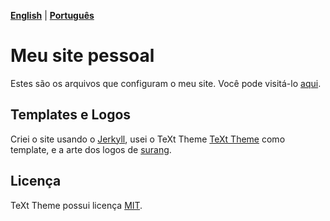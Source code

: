 **[English](https://github.com/gustavosabbag/gustavosabbag.github.io/blob/master/README)** | **[Português](https://github.com/gustavosabbag/gustavosabbag.github.io/blob/master/README-espanol)**

# Meu site pessoal

Estes são os arquivos que configuram o meu site. Você pode visitá-lo
[aqui](https://gustavosabbag.github.io).


## Templates e Logos

Criei o site usando o [Jerkyll](https://jekyllrb.com/), usei o TeXt Theme [TeXt Theme](https://github.com/kitian616/jekyll-TeXt-theme) como template, e a arte dos logos de [surang](https://www.flaticon.com/br/autores/surang).

## Licença

TeXt Theme possui licença [MIT](https://github.com/kitian616/jekyll-TeXt-theme/blob/master/LICENSE).
